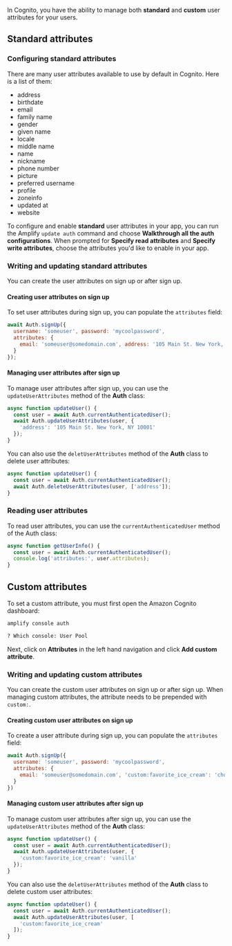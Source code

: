 In Cognito, you have the ability to manage both __standard__ and __custom__ user attributes for your users.

## Standard attributes

### Configuring standard attributes

There are many user attributes available to use by default in Cognito. Here is a list of them:

- address
- birthdate
- email
- family name
- gender
- given name
- locale
- middle name
- name
- nickname
- phone number
- picture
- preferred username
- profile
- zoneinfo
- updated at
- website

To configure and enable __standard__ user attributes in your app, you can run the Amplify `update auth` command and choose __Walkthrough all the auth configurations__. When prompted for __Specify read attributes__ and __Specify write attributes__, choose the attributes you'd like to enable in your app.

### Writing and updating standard attributes

You can create the user attributes on sign up or after sign up.

#### Creating user attributes on sign up

To set user attributes during sign up, you can populate the `attributes` field:

```js
await Auth.signUp({
  username: 'someuser', password: 'mycoolpassword',
  attributes: {
    email: 'someuser@somedomain.com', address: '105 Main St. New York, NY 10001'
  }
});
```

#### Managing user attributes after sign up

To manage user attributes after sign up, you can use the `updateUserAttributes` method of the __Auth__ class:

```js
async function updateUser() {
  const user = await Auth.currentAuthenticatedUser();
  await Auth.updateUserAttributes(user, {
    'address': '105 Main St. New York, NY 10001'
  });
}
```

You can also use the `deletUserAttributes` method of the __Auth__ class to delete user attributes:

```js
async function updateUser() {
  const user = await Auth.currentAuthenticatedUser();
  await Auth.deleteUserAttributes(user, ['address']);
}
```

### Reading user attributes

To read user attributes, you can use the `currentAuthenticatedUser` method of the Auth class:

```js
async function getUserInfo() {
  const user = await Auth.currentAuthenticatedUser();
  console.log('attributes:', user.attributes);
}
```

## Custom attributes

To set a custom attribute, you must first open the Amazon Cognito dashboard:

```sh
amplify console auth

? Which console: User Pool
```

Next, click on __Attributes__ in the left hand navigation and click __Add custom attribute__.

### Writing and updating custom attributes

You can create the custom user attributes on sign up or after sign up. When managing custom attributes, the attribute needs to be prepended with `custom:`. 

#### Creating custom user attributes on sign up

To create a user attribute during sign up, you can populate the `attributes` field:

```js
await Auth.signUp({
  username: 'someuser', password: 'mycoolpassword',
  attributes: {
    email: 'someuser@somedomain.com', 'custom:favorite_ice_cream': 'chocolate'
  }
})
```

#### Managing custom user attributes after sign up

To manage custom user attributes after sign up, you can use the `updateUserAttributes` method of the __Auth__ class:

```js
async function updateUser() {
  const user = await Auth.currentAuthenticatedUser();
  await Auth.updateUserAttributes(user, {
    'custom:favorite_ice_cream': 'vanilla'
  });
}
```

You can also use the `deletUserAttributes` method of the __Auth__ class to delete custom user attributes:

```js
async function updateUser() {
  const user = await Auth.currentAuthenticatedUser();
  await Auth.updateUserAttributes(user, [
    'custom:favorite_ice_cream'
  ]);
}
```